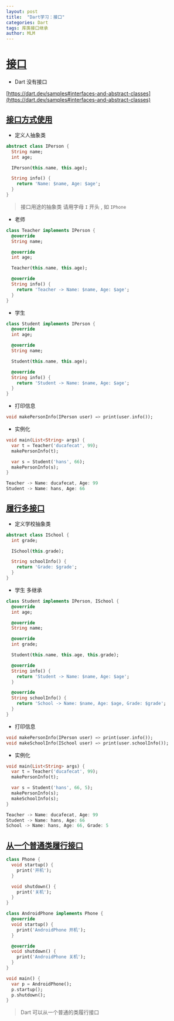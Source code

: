 ```yaml
---
layout: post
title:  "Dart学习：接口"
categories: Dart
tags: 库类接口继承
author: MLM
---
```

# [接口](https://ducafecat.com/course/dart-learn/dart-20-interface#%E6%8E%A5%E5%8F%A3)

* Dart 没有接口

[https://dart.dev/samples#interfaces-and-abstract-classes](https://dart.dev/samples#interfaces-and-abstract-classes)

## [接口方式使用](https://ducafecat.com/course/dart-learn/dart-20-interface#%E6%8E%A5%E5%8F%A3%E6%96%B9%E5%BC%8F%E4%BD%BF%E7%94%A8)

* 定义人抽象类

```dart
abstract class IPerson {
  String name;
  int age;

  IPerson(this.name, this.age);

  String info() {
    return 'Name: $name, Age: $age';
  }
}
```

> 接口用途的抽象类 请用字母 `I` 开头 , 如 `IPhone`

* 老师

```dart
class Teacher implements IPerson {
  @override
  String name;

  @override
  int age;

  Teacher(this.name, this.age);

  @override
  String info() {
    return 'Teacher -> Name: $name, Age: $age';
  }
}
```

* 学生

```dart
class Student implements IPerson {
  @override
  int age;

  @override
  String name;

  Student(this.name, this.age);

  @override
  String info() {
    return 'Student -> Name: $name, Age: $age';
  }
}
```

* 打印信息

```dart
void makePersonInfo(IPerson user) => print(user.info());
```

* 实例化

```dart
void main(List<String> args) {
  var t = Teacher('ducafecat', 99);
  makePersonInfo(t);

  var s = Student('hans', 66);
  makePersonInfo(s);
}

Teacher -> Name: ducafecat, Age: 99
Student -> Name: hans, Age: 66
```

## [履行多接口](https://ducafecat.com/course/dart-learn/dart-20-interface#%E5%B1%A5%E8%A1%8C%E5%A4%9A%E6%8E%A5%E5%8F%A3)

* 定义学校抽象类

```dart
abstract class ISchool {
  int grade;

  ISchool(this.grade);

  String schoolInfo() {
    return 'Grade: $grade';
  }
}
```

* 学生 多继承

```dart
class Student implements IPerson, ISchool {
  @override
  int age;

  @override
  String name;

  @override
  int grade;

  Student(this.name, this.age, this.grade);

  @override
  String info() {
    return 'Student -> Name: $name, Age: $age';
  }

  @override
  String schoolInfo() {
    return 'School -> Name: $name, Age: $age, Grade: $grade';
  }
}
```

* 打印信息

```dart
void makePersonInfo(IPerson user) => print(user.info());
void makeSchoolInfo(ISchool user) => print(user.schoolInfo());
```

* 实例化

```dart
void main(List<String> args) {
  var t = Teacher('ducafecat', 99);
  makePersonInfo(t);

  var s = Student('hans', 66, 5);
  makePersonInfo(s);
  makeSchoolInfo(s);
}

Teacher -> Name: ducafecat, Age: 99
Student -> Name: hans, Age: 66
School -> Name: hans, Age: 66, Grade: 5
```

## [从一个普通类履行接口](https://ducafecat.com/course/dart-learn/dart-20-interface#%E4%BB%8E%E4%B8%80%E4%B8%AA%E6%99%AE%E9%80%9A%E7%B1%BB%E5%B1%A5%E8%A1%8C%E6%8E%A5%E5%8F%A3)

```dart
class Phone {
  void startup() {
    print('开机');
  }

  void shutdown() {
    print('关机');
  }
}

class AndroidPhone implements Phone {
  @override
  void startup() {
    print('AndroidPhone 开机');
  }

  @override
  void shutdown() {
    print('AndroidPhone 关机');
  }
}

void main() {
  var p = AndroidPhone();
  p.startup();
  p.shutdown();
}
```

> Dart 可以从一个普通的类履行接口
>

